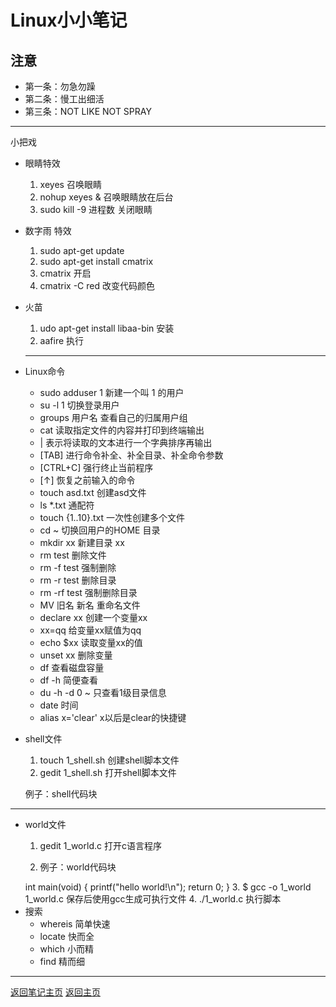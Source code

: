 # Linux小小笔记 #

  ## 注意 ##
  - 第一条：勿急勿躁
-  第二条：慢工出细活
-  第三条：NOT LIKE NOT SPRAY
-  --
  
   小把戏 
- 眼睛特效
   1. xeyes    召唤眼睛
   1. nohup xeyes &  召唤眼睛放在后台
   2. sudo kill -9 进程数  关闭眼睛

- 数字雨 特效
   1. sudo apt-get update 
   2. sudo apt-get install cmatrix
   3. cmatrix  开启
   4. cmatrix -C red  改变代码颜色
- 火苗
   1. udo apt-get install libaa-bin  安装
   2. aafire  执行
  -----
- Linux命令 

   - sudo adduser 1  新建一个叫 1 的用户
   - su -l 1    切换登录用户
   - groups 用户名  查看自己的归属用户组
   - cat    读取指定文件的内容并打印到终端输出
   - |  表示将读取的文本进行一个字典排序再输出       
   - [TAB]      进行命令补全、补全目录、补全命令参数
   - [CTRL+C]   强行终止当前程序
   - [↑]       恢复之前输入的命令
   - touch asd.txt  创建asd文件
   - ls *.txt   通配符
   - touch {1..10}.txt  一次性创建多个文件
   - cd ~  切换回用户的HOME 目录
   - mkdir xx  新建目录 xx
   - rm test 删除文件
   - rm -f test 强制删除
   - rm -r test 删除目录
   - rm -rf test 强制删除目录
   - MV  旧名 新名  重命名文件
   - declare xx 创建一个变量xx
   - xx=qq  给变量xx赋值为qq
   - echo $xx 读取变量xx的值
   - unset xx  删除变量
   - df  查看磁盘容量
   - df -h 简便查看
   - du -h -d 0 ~  只查看1级目录信息 
   - date  时间
   - alias x='clear' x以后是clear的快捷键
  
- shell文件
   1. touch 1_shell.sh 创建shell脚本文件 
   2. gedit 1_shell.sh 打开shell脚本文件


   例子：shell代码块
   <? shell

   #!/bin/bash

   for ((i=0; i<10; i++));do   
   echo "hello shell"

   done

   exit 0

  
   1. chmod 755 1_shell.sh  为文件添加权限
   2. ./hello_shell.sh  执行脚本

****

- world文件
   1. gedit 1_world.c  打开c语言程序
   
   2. 例子：world代码块
   <? world

     #include <stdio.h>

     int main(void)
    {

     printf("hello world!\n");

     return 0;

    }

   3. $ gcc -o 1_world 1_world.c  保存后使用gcc生成可执行文件
   4. ./1_world.c  执行脚本

- 搜索
   - whereis 简单快速
   - locate  快而全
   - which   小而精
   - find    精而细






---------
 [返回笔记主页](11.md)
 [返回主页](../README.md)
